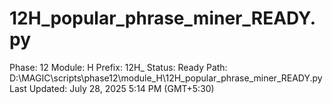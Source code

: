 # 12H_popular_phrase_miner_READY.py

Phase: 12
Module: H
Prefix: 12H_
Status: Ready
Path: D:\MAGIC\scripts\phase12\module_H\12H_popular_phrase_miner_READY.py
Last Updated: July 28, 2025 5:14 PM (GMT+5:30)
